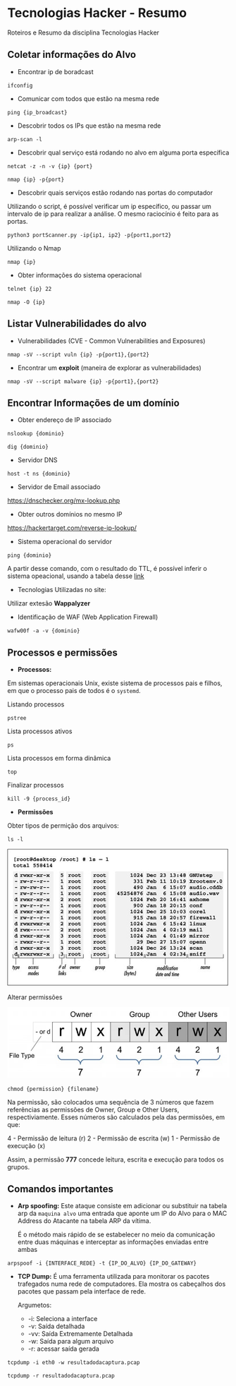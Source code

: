 # Tecnologias Hacker - Resumo

Roteiros e Resumo da disciplina Tecnologias Hacker

## Coletar informações do Alvo

- Encontrar ip de boradcast

```console
ifconfig
```

- Comunicar com todos que estão na mesma rede

```console
ping {ip_broadcast}
```

- Descobrir todos os IPs que estão na mesma rede

```console
arp-scan -l
```

- Descobrir qual serviço está rodando no alvo em alguma porta específica

```console
netcat -z -n -v {ip} {port}
```

```console
nmap {ip} -p{port}
```

- Descobrir quais serviços estão rodando nas portas do computador

Utilizando o script, é possível verificar um ip específico, ou passar um intervalo de ip para realizar a análise. O mesmo raciocínio é feito para as portas.

```console
python3 portScanner.py -ip{ip1, ip2} -p{port1,port2}
```

Utilizando o Nmap

```console
nmap {ip}
```

- Obter informações do sistema operacional

```console
telnet {ip} 22
```

```console
nmap -O {ip}
```

## Listar Vulnerabilidades do alvo

- Vulnerabilidades (CVE - Common Vulnerabilities and Exposures)

```console
nmap -sV --script vuln {ip} -p{port1},{port2}
```

- Encontrar um **exploit** (maneira de explorar as vulnerabilidades)

```console
nmap -sV --script malware {ip} -p{port1},{port2}
```

## Encontrar Informações de um domínio

- Obter endereço de IP associado

```console
nslookup {dominio}
```

```console
dig {dominio}
```

- Servidor DNS

```console
host -t ns {dominio}
```

- Servidor de Email associado

https://dnschecker.org/mx-lookup.php

- Obter outros domínios no mesmo IP

https://hackertarget.com/reverse-ip-lookup/

- Sistema operacional do servidor

```console
ping {dominio}
```

A partir desse comando, com o resultado do TTL, é possível inferir o sistema opeacional, usando a tabela desse [link](https://www.yeahhub.com/identify-operating-system-using-ping-command/)

- Tecnologias Utilizadas no site:

Utilizar extesão **Wappalyzer**

- Identificação de WAF (Web Application Firewall)

```console
wafw00f -a -v {dominio}
```

## Processos e permissões

- **Processos:**

Em sistemas operacionais Unix, existe sistema de processos pais e filhos, em que o processo pais de todos é o `systemd`.

Listando processos

```console
pstree
```

Lista processos ativos

```console
ps
```

Lista processos em forma dinâmica

```console
top
```

Finalizar processos

```console
kill -9 {process_id}
```

- **Permissões**

Obter tipos de permição dos arquivos:

```console
ls -l
```

![permissões](./img/permissions_commands.jpg)

Alterar permissões

![permissões](./img/permissions.png)

```console
chmod {permission} {filename}
```

Na permissão, são colocados uma sequência de 3 números que fazem referências as permissões de Owner, Group e Other Users, respectiviamente. Esses números são calculados pela das permissões, em que:

4 - Permissão de leitura (r)
2 - Permissão de escrita (w)
1 - Permissão de execução (x)

Assim, a permissão **777** concede leitura, escrita e execução para todos os grupos.

## Comandos importantes

- **Arp spoofing:** Este ataque consiste em adicionar ou substituir na tabela arp da `maquina alvo` uma entrada que aponte um IP do Alvo para o MAC Address do Atacante na tabela ARP da vítima.

  É o método mais rápido de se estabelecer no meio da comunicação entre duas máquinas e interceptar as informações enviadas entre ambas

```console
arpspoof -i {INTERFACE_REDE} -t {IP_DO_ALVO} {IP_DO_GATEWAY}
```

- **TCP Dump:** É uma ferramenta utilizada para monitorar os pacotes trafegados numa rede de computadores. Ela mostra os cabeçalhos dos pacotes que passam pela interface de rede.

  Argumetos:

  - -i: Seleciona a interface
  - -v: Saída detalhada
  - -vv: Saída Extremamente Detalhada
  - -w: Saída para algum arquivo
  - -r: acessar saída gerada

```console
tcpdump -i eth0 -w resultadodacaptura.pcap
```

```console
tcpdump -r resultadodacaptura.pcap
```
